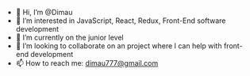 - 👋 Hi, I’m @Dimau
- 👀 I’m interested in JavaScript, React, Redux, Front-End software development
- 🌱 I’m currently on the junior level
- 💞️ I’m looking to collaborate on an project where I can help with front-end development 
- 📫 How to reach me: dimau777@gmail.com
